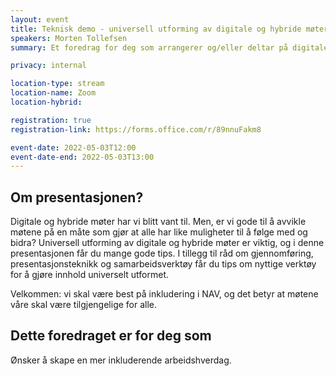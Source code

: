```yaml
---
layout: event
title: Teknisk demo - universell utforming av digitale og hybride møter
speakers: Morten Tollefsen
summary: Et foredrag for deg som arrangerer og/eller deltar på digitale og hybride møter, og det gjør vi vel alle sammen?

privacy: internal

location-type: stream
location-name: Zoom
location-hybrid: 

registration: true
registration-link: https://forms.office.com/r/89nnuFakm8

event-date: 2022-05-03T12:00
event-date-end: 2022-05-03T13:00
---
```

## Om presentasjonen?
Digitale og hybride møter har vi blitt vant til. Men, er vi gode til å avvikle møtene på en måte som gjør at alle har like muligheter til å følge med og bidra? Universell utforming av digitale og hybride møter er viktig, og i denne presentasjonen får du mange gode tips. I tillegg til råd om gjennomføring, presentasjonsteknikk og samarbeidsverktøy får du tips om nyttige verktøy for å gjøre innhold universelt utformet.

Velkommen: vi skal være best på inkludering i NAV, og det betyr at møtene våre skal være tilgjengelige for alle.



## Dette foredraget er for deg som
Ønsker å skape en mer inkluderende arbeidshverdag.

